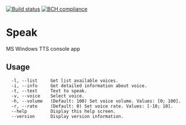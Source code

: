 [![Build status](https://ci.appveyor.com/api/projects/status/0i7blyer1krh86u8?svg=true)](https://ci.appveyor.com/project/VitalyTartynov/speak) [![BCH compliance](https://bettercodehub.com/edge/badge/VitalyTartynov/Speak?branch=master)](https://bettercodehub.com/)

# Speak
MS Windows TTS console app

## Usage
```
  -l, --list     Get list available voices.  
  -i, --info     Get detailed information about voice.  
  -t, --text     Text to speak.  
  -v, --voice    Select voice.  
  -h, --volume   (Default: 100) Set voice volume. Values: [0; 100].  
  -r, --rate     (Default: 0) Set voice rate. Values: [-10; 10].  
  --help         Display this help screen.  
  --version      Display version information.
```
